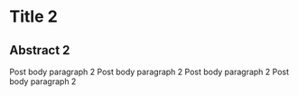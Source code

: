 # Title 2
## Abstract 2
Post body paragraph 2
Post body paragraph 2
Post body paragraph 2
Post body paragraph 2
